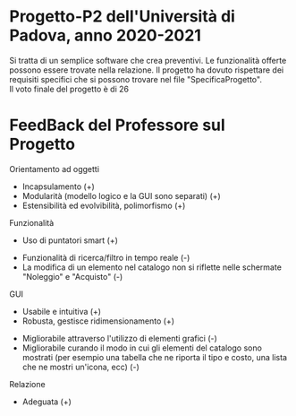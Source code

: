 # Progetto-P2 dell'Università di Padova, anno 2020-2021

Si tratta di un semplice software che crea preventivi.
Le funzionalità offerte possono essere trovate nella relazione.
Il progetto ha dovuto rispettare dei requisiti specifici che si possono trovare nel file "SpecificaProgetto". <br>
Il voto finale del progetto è di 26

# FeedBack del Professore sul Progetto
Orientamento ad oggetti
+ Incapsulamento (+)
+ Modularità (modello logico e la GUI sono separati) (+)
+ Estensibilità ed evolvibilità, polimorfismo (+)


Funzionalità
+ Uso di puntatori smart (+)
- Funzionalità di ricerca/filtro in tempo reale (-)
- La modifica di un elemento nel catalogo non si riflette nelle schermate
  "Noleggio" e "Acquisto" (-)


GUI
+ Usabile e intuitiva (+)
+ Robusta, gestisce ridimensionamento (+)
- Migliorabile attraverso l'utilizzo di elementi grafici (-)
- Migliorabile curando il modo in cui gli elementi del catalogo sono mostrati 
  (per esempio una tabella che ne riporta il tipo e costo, una lista che ne mostri
  un'icona, ecc) (-)


Relazione
+ Adeguata (+)
